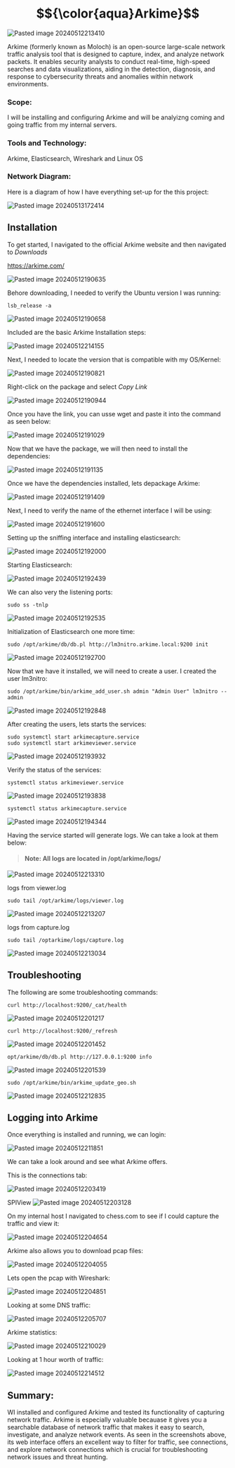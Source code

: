 # $${\color{aqua}Arkime}$$

![Pasted image 20240512213410](https://github.com/lm3nitro/Projects/assets/55665256/9a463061-5b9b-4bc7-84e2-c088b15a83ad)

Arkime (formerly known as Moloch) is an open-source large-scale network traffic analysis tool that is designed to capture, index, and analyze network packets. It enables security analysts to conduct real-time, high-speed searches and data visualizations, aiding in the detection, diagnosis, and response to cybersecurity threats and anomalies within network environments.

### Scope:
I will be installing and configuring Arkime and will be analyizng coming and going traffic from my internal servers.  

### Tools and Technology:
Arkime, Elasticsearch, Wireshark and Linux OS

### Network Diagram:

Here is a diagram of how I have everything set-up for the this project:

![Pasted image 20240513172414](https://github.com/lm3nitro/Projects/assets/55665256/b661ef4f-0544-421b-b12f-fb9864816fda)

## Installation
To get started, I navigated to the official Arkime website and then navigated to *Downloads*

https://arkime.com/

![Pasted image 20240512190635](https://github.com/lm3nitro/Projects/assets/55665256/01d8f984-7f02-4103-a7a3-72e62e53d726)

Behore downloading, I needed to verify the Ubuntu version I was running:

```
lsb_release -a
```

![Pasted image 20240512190658](https://github.com/lm3nitro/Projects/assets/55665256/6a9ebfeb-6345-43f8-87af-ae2169c4e9e7)

Included are the basic Arkime Installation steps:

![Pasted image 20240512214155](https://github.com/lm3nitro/Projects/assets/55665256/809f6be2-af83-4978-b289-e4c3bab9ddd6)

Next, I needed to locate the version that is compatible with my OS/Kernel:

![Pasted image 20240512190821](https://github.com/lm3nitro/Projects/assets/55665256/e6fa1377-dacc-46b6-8a1a-e0b288a5c816)

Right-click on the package and select *Copy Link*

![Pasted image 20240512190944](https://github.com/lm3nitro/Projects/assets/55665256/b2da40bb-61e2-46c5-85ca-6f6ba1b33c2a)

Once you have the link, you can usse wget and paste it into the command as seen below:

![Pasted image 20240512191029](https://github.com/lm3nitro/Projects/assets/55665256/7cb1236d-8ac0-42fd-b166-03b9e135c622)

Now that we have the package, we will then need to install the dependencies:

![Pasted image 20240512191135](https://github.com/lm3nitro/Projects/assets/55665256/59245fe6-1554-45f8-80e6-a6ba7ad5fe06)

Once we have the dependencies installed, lets depackage Arkime:

![Pasted image 20240512191409](https://github.com/lm3nitro/Projects/assets/55665256/f4736183-4b8a-47b1-9c85-90cfaa87ac69)

Next, I need to verify the name of the ethernet interface I will be using:

![Pasted image 20240512191600](https://github.com/lm3nitro/Projects/assets/55665256/425053d5-e17e-4c69-9046-af915baeb725)

Setting up the sniffing interface and installing elasticsearch:

![Pasted image 20240512192000](https://github.com/lm3nitro/Projects/assets/55665256/7846e62d-e2de-4428-ab64-c19244c4aeb8)

Starting Elasticsearch:

![Pasted image 20240512192439](https://github.com/lm3nitro/Projects/assets/55665256/a08f7572-4599-434f-b569-ee0666047cc6)

We can also very the listening ports:

```
sudo ss -tnlp
```

![Pasted image 20240512192535](https://github.com/lm3nitro/Projects/assets/55665256/70c464b6-fd5d-4608-a257-76784ade98b1)


Initialization of Elasticsearch one more time:

```
sudo /opt/arkime/db/db.pl http://lm3nitro.arkime.local:9200 init
```

![Pasted image 20240512192700](https://github.com/lm3nitro/Projects/assets/55665256/4604de42-f2b6-48e9-b7c9-7e341232c5c6)

Now that we have it installed, we will need to create a user. I created the user lm3nitro:

```
sudo /opt/arkime/bin/arkime_add_user.sh admin "Admin User" lm3nitro --admin
```

![Pasted image 20240512192848](https://github.com/lm3nitro/Projects/assets/55665256/3cdb38b7-84eb-4ab2-a49a-b72bfd7ccd41)


After creating the users, lets starts the services:

```
sudo systemctl start arkimecapture.service
sudo systemctl start arkimeviewer.service
```
![Pasted image 20240512193932](https://github.com/lm3nitro/Projects/assets/55665256/562ebd03-7257-4743-a4ea-55d0f3384bcf)

Verify the status of the services:

```
systemctl status arkimeviewer.service
```

![Pasted image 20240512193838](https://github.com/lm3nitro/Projects/assets/55665256/542e4030-c575-44bb-afb3-4bf0bc968ea9)

```
systemctl status arkimecapture.service
```

![Pasted image 20240512194344](https://github.com/lm3nitro/Projects/assets/55665256/31017185-dfa6-49cb-a99e-85b3708b8e2b)

Having the service started will generate logs. We can take a look at them below:

>#### Note: All logs are located in /opt/arkime/logs/
![Pasted image 20240512213310](https://github.com/lm3nitro/Projects/assets/55665256/42b99320-6c23-435a-836a-c0de8774f31c)

logs from viewer.log

```
sudo tail /opt/arkime/logs/viewer.log
```
![Pasted image 20240512213207](https://github.com/lm3nitro/Projects/assets/55665256/e3954332-1972-4028-b9fd-7abee832ea31)

logs from capture.log

```
sudo tail /optarkime/logs/capture.log
```

![Pasted image 20240512213034](https://github.com/lm3nitro/Projects/assets/55665256/a458b52c-e4e6-47d5-a665-1ff38227eacd)


## Troubleshooting
The following are some troubleshooting commands:

```
curl http://localhost:9200/_cat/health
```

![Pasted image 20240512201217](https://github.com/lm3nitro/Projects/assets/55665256/7e716bdc-73a3-447a-9316-90b1e889ce17)

```
curl http://localhost:9200/_refresh
```

![Pasted image 20240512201452](https://github.com/lm3nitro/Projects/assets/55665256/aeb91167-4116-4baf-a40d-cc37d7f9cfc0)

```
opt/arkime/db/db.pl http://127.0.0.1:9200 info
```

![Pasted image 20240512201539](https://github.com/lm3nitro/Projects/assets/55665256/409f2c8e-8507-4da9-9fd4-9b6a4887f024)

```
sudo /opt/arkime/bin/arkime_update_geo.sh
```

![Pasted image 20240512212835](https://github.com/lm3nitro/Projects/assets/55665256/aaf726fc-bba2-41ca-92b0-4152bf9f2c65)


## Logging into Arkime

Once everything is installed and running, we can login:

![Pasted image 20240512211851](https://github.com/lm3nitro/Projects/assets/55665256/47c65a4e-1e8f-4e34-8e92-31cfd75135ea)

We can take a look around and see what Arkime offers. 

This is the connections tab:

![Pasted image 20240512203419](https://github.com/lm3nitro/Projects/assets/55665256/84073b51-446f-4a49-b42e-777d40079e3b)

SPIView
![Pasted image 20240512203128](https://github.com/lm3nitro/Projects/assets/55665256/985be448-9787-43ac-a9a0-4d2495c65818)

On my internal host I navigated to chess.com to see if I could capture the traffic and view it:

![Pasted image 20240512204654](https://github.com/lm3nitro/Projects/assets/55665256/7714e9af-0281-4ae2-a7f9-e45519a0dcb3)

Arkime also allows you to download pcap files:

![Pasted image 20240512204055](https://github.com/lm3nitro/Projects/assets/55665256/21c3881c-04b6-4839-81d0-4b98b9a5753e)

Lets open the pcap with Wireshark:

![Pasted image 20240512204851](https://github.com/lm3nitro/Projects/assets/55665256/a080dc0c-28e1-4042-9b84-169143447daa)

Looking at some DNS traffic:

![Pasted image 20240512205707](https://github.com/lm3nitro/Projects/assets/55665256/ba405fe3-9eb4-4d00-98ac-620d2320126e)

Arkime statistics:

![Pasted image 20240512210029](https://github.com/lm3nitro/Projects/assets/55665256/17838492-8ec9-4eed-b370-24396a5d4d20)

Looking at 1 hour worth of traffic: 

![Pasted image 20240512214512](https://github.com/lm3nitro/Projects/assets/55665256/1dd922b3-ed6e-4ace-8808-420b333fc1cd)


## Summary:

WI installed and configured Arkime and tested its functionality of capturing network traffic. Arkime is especially valuable becauase it gives you a searchable database of network traffic that makes it easy to search, investigate, and analyze network events. As seen in the screenshots above, its web interface offers an excellent way to filter for traffic, see connections, and explore network connections which is crucial for troubleshooting network issues and threat hunting. 


